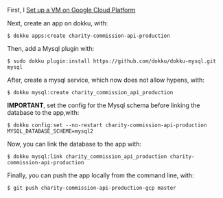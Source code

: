 First, I 
[Set up a VM on Google Cloud Platform](https://github.com/AgileVentures/AgileVentures/blob/master/devops/gcp-dokku-setup.md)

Next, create an app on dokku, with:
```
$ dokku apps:create charity-commission-api-production
```
Then, add a Mysql plugin with: 
```
$ sudo dokku plugin:install https://github.com/dokku/dokku-mysql.git mysql
```
After, create a mysql service, which now does not allow hypens, with:
```
$ dokku mysql:create charity_commission_api_production
```
**IMPORTANT**, set the config for the Mysql schema before linking the database to the app,with:
```
$ dokku config:set --no-restart charity-commission-api-production MYSQL_DATABASE_SCHEME=mysql2
```
Now, you can link the database to the app with:
```
$ dokku mysql:link charity_commission_api_production charity-commission-api-production
```
Finally, you can push the app locally from the command line, with:
```
$ git push charity-commission-api-production-gcp master
``` 